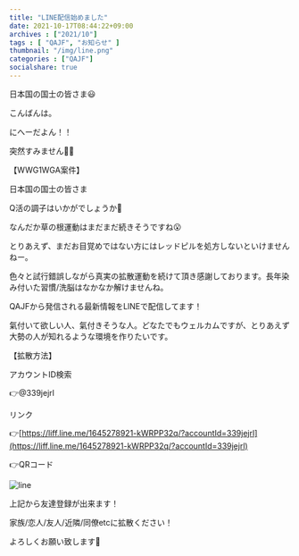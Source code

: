 ```yaml
---
title: "LINE配信始めました"
date: 2021-10-17T08:44:22+09:00
archives : ["2021/10"]
tags : [ "QAJF", "お知らせ" ]
thumbnail: "/img/line.png"
categories : ["QAJF"]
socialshare: true
---
```


日本国の国士の皆さま😃

こんばんは。

にへーだよん！！

突然すみません🙏💦

【WWG1WGA案件】

日本国の国士の皆さま

Q活の調子はいかがでしょうか🙂

なんだか草の根運動はまだまだ続きそうですね😮

とりあえず、まだお目覚めではない方にはレッドピルを処方しないといけませんねー。

色々と試行錯誤しながら真実の拡散運動を続けて頂き感謝しております。長年染み付いた習慣/洗脳はなかなか解けませんね。

QAJFから発信される最新情報をLlNEで配信してます！

氣付いて欲しい人、氣付きそうな人。どなたでもウェルカムですが、とりあえず大勢の人が知れるような環境を作りたいです。

【拡散方法】

アカウントID検索

👉@339jejrl

リンク

👉[https://liff.line.me/1645278921-kWRPP32q/?accountId=339jejrl](https://liff.line.me/1645278921-kWRPP32q/?accountId=339jejrl)

👉QRコード

![line](../line.png)

上記から友達登録が出来ます！

家族/恋人/友人/近隣/同僚etcに拡散ください！

よろしくお願い致します🙏
